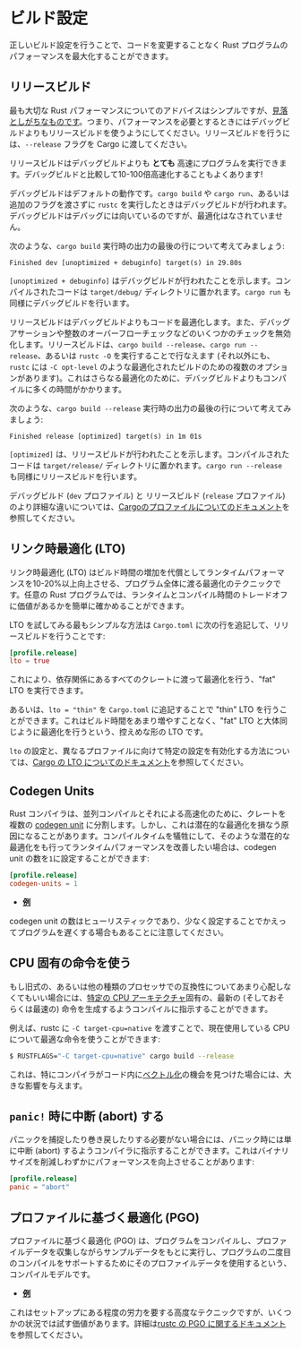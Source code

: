 <!-- commit: https://github.com/nnethercote/perf-book/commit/63f37c0c7e6a7363279dae1ae16ce83eed3208da -->

# ビルド設定

正しいビルド設定を行うことで、コードを変更することなく Rust プログラムのパフォーマンスを最大化することができます。

## リリースビルド

最も大切な Rust パフォーマンスについてのアドバイスはシンプルですが、[見落としがちなものです]。つまり、パフォーマンスを必要とするときにはデバッグビルドよりもリリースビルドを使うようにしてください。リリースビルドを行うには、`--release` フラグを Cargo に渡してください。

[見落としがちなものです]: https://users.rust-lang.org/t/why-my-rust-program-is-so-slow/47764/5

リリースビルドはデバッグビルドよりも **とても** 高速にプログラムを実行できます。デバッグビルドと比較して10-100倍高速化することもよくあります!

デバッグビルドはデフォルトの動作です。`cargo build` や `cargo run`、あるいは追加のフラグを渡さずに `rustc` を実行したときはデバッグビルドが行われます。デバッグビルドはデバッグには向いているのですが、最適化はなされていません。

次のような、`cargo build` 実行時の出力の最後の行について考えてみましょう:

```text
Finished dev [unoptimized + debuginfo] target(s) in 29.80s
```
`[unoptimized + debuginfo]` はデバッグビルドが行われたことを示します。コンパイルされたコードは `target/debug/` ディレクトリに置かれます。`cargo run` も同様にデバッグビルドを行います。

リリースビルドはデバッグビルドよりもコードを最適化します。また、デバッグアサーションや整数のオーバーフローチェックなどのいくつかのチェックを無効化します。リリースビルドは、`cargo build --release`、`cargo run --release`、あるいは `rustc -O` を実行することで行なえます (それ以外にも、`rustc` には `-C opt-level` のような最適化されたビルドのための複数のオプションがあります)。これはさらなる最適化のために、デバッグビルドよりもコンパイルに多くの時間がかかります。

次のような、`cargo build --release` 実行時の出力の最後の行について考えてみましょう:

```text
Finished release [optimized] target(s) in 1m 01s
```

`[optimized]` は、リリースビルドが行われたことを示します。コンパイルされたコードは `target/release/` ディレクトリに置かれます。`cargo run --release` も同様にリリースビルドを行います。

デバッグビルド (`dev` プロファイル) と リリースビルド (`release` プロファイル) のより詳細な違いについては、[Cargoのプロファイルについてのドキュメント]を参照してください。

[Cargoのプロファイルについてのドキュメント]: https://doc.rust-lang.org/cargo/reference/profiles.html

## リンク時最適化 (LTO)

リンク時最適化 (LTO) はビルド時間の増加を代償としてランタイムパフォーマンスを10-20%以上向上させる、プログラム全体に渡る最適化のテクニックです。任意の Rust プログラムでは、ランタイムとコンパイル時間のトレードオフに価値があるかを簡単に確かめることができます。

LTO を試してみる最もシンプルな方法は `Cargo.toml` に次の行を追記して、リリースビルドを行うことです:

```toml
[profile.release]
lto = true
```

これにより、依存関係にあるすべてのクレートに渡って最適化を行う、"fat" LTO を実行できます。

あるいは、`lto = "thin"` を `Cargo.toml` に追記することで "thin" LTO を行うことができます。これはビルド時間をあまり増やすことなく、"fat" LTO と大体同じように最適化を行うという、控えめな形の LTO です。

`lto` の設定と、異なるプロファイルに向けて特定の設定を有効化する方法については、[Cargo の LTO についてのドキュメント]を参照してください。

[Cargo の LTO についてのドキュメント]: https://doc.rust-lang.org/cargo/reference/profiles.html#lto

## Codegen Units

Rust コンパイラは、並列コンパイルとそれによる高速化のために、クレートを複数の [codegen unit] に分割します。しかし、これは潜在的な最適化を損なう原因になることがあります。コンパイルタイムを犠牲にして、そのような潜在的な最適化をも行ってランタイムパフォーマンスを改善したい場合は、codegen unit の数を`1`に設定することができます:

<!-- FIXME: codegen unit は訳すべき？ コード生成単位？ codegen 単位？ -->

```toml
[profile.release]
codegen-units = 1
```

- [**例**](https://likebike.com/posts/How_To_Write_Fast_Rust_Code.html#emit-asm)

[codegen unit]: https://doc.rust-lang.org/rustc/codegen-options/index.html#codegen-units

codegen unit の数はヒューリスティックであり、少なく設定することでかえってプログラムを遅くする場合もあることに注意してください。

## CPU 固有の命令を使う

もし旧式の、あるいは他の種類のプロセッサでの互換性についてあまり心配しなくてもいい場合には、[特定の CPU アーキテクチャ]固有の、最新の (そしておそらくは最速の) 命令を生成するようコンパイルに指示することができます。

[特定の CPU アーキテクチャ]: https://doc.rust-lang.org/1.41.1/rustc/codegen-options/index.html#target-cpu

例えば、rustc に `-C target-cpu=native` を渡すことで、現在使用している CPU について最適な命令を使うことができます:

```bash
$ RUSTFLAGS="-C target-cpu=native" cargo build --release
```

これは、特にコンパイラがコード内に[ベクトル化]の機会を見つけた場合には、大きな影響を与えます。

[ベクトル化]: https://ja.wikipedia.org/wiki/%E3%83%99%E3%82%AF%E3%83%88%E3%83%AB%E5%8C%96

## `panic!` 時に中断 (abort) する

パニックを捕捉したり巻き戻したりする必要がない場合には、パニック時には単に中断 (abort) するようコンパイラに指示することができます。これはバイナリサイズを削減しわずかにパフォーマンスを向上させることがあります:

```toml
[profile.release]
panic = "abort"
```

## プロファイルに基づく最適化 (PGO)

プロファイルに基づく最適化 (PGO) は、プログラムをコンパイルし、プロファイルデータを収集しながらサンプルデータをもとに実行し、プログラムの二度目のコンパイルをサポートするためにそのプロファイルデータを使用するという、コンパイルモデルです。

- [**例**](https://blog.rust-lang.org/inside-rust/2020/11/11/exploring-pgo-for-the-rust-compiler.html)

これはセットアップにある程度の労力を要する高度なテクニックですが、いくつかの状況では試す価値があります。詳細は[rustc の PGO に関するドキュメント]を参照してください。

[rustc の PGO に関するドキュメント]: https://doc.rust-lang.org/rustc/profile-guided-optimization.html
